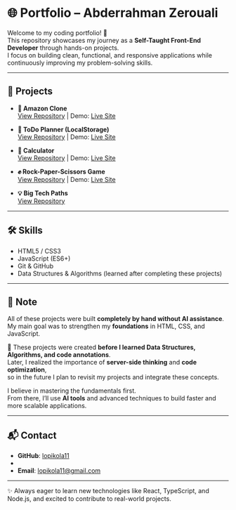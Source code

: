 # 🌐 Portfolio – Abderrahman Zerouali

Welcome to my coding portfolio! 🚀  
This repository showcases my journey as a **Self-Taught Front-End Developer** through hands-on projects.  
I focus on building clean, functional, and responsive applications while continuously improving my problem-solving skills.

---

## 📂 Projects

- **🛒 Amazon Clone**  
  [View Repository](https://github.com/username/amazon-clone) | Demo: [Live Site](https://username.github.io/amazon-clone)

- **📝 ToDo Planner (LocalStorage)**  
  [View Repository](https://github.com/username/todo-planner) | Demo: [Live Site](https://username.github.io/todo-planner)

- **🧮 Calculator**  
  [View Repository](https://github.com/username/calculator) | Demo: [Live Site](https://username.github.io/calculator)

- **✊ Rock-Paper-Scissors Game**  
  [View Repository](https://github.com/username/rock-paper-scissors) | Demo: [Live Site](https://username.github.io/rock-paper-scissors)

- **💡 Big Tech Paths**  
  [View Repository](https://github.com/username/big-tech-paths)

---

## 🛠️ Skills
- HTML5 / CSS3  
- JavaScript (ES6+)  
- Git & GitHub  
- Data Structures & Algorithms (learned after completing these projects)  

---

## 🔎 Note
All of these projects were built **completely by hand without AI assistance**.  
My main goal was to strengthen my **foundations** in HTML, CSS, and JavaScript.  

📌 These projects were created **before I learned Data Structures, Algorithms, and code annotations**.  
Later, I realized the importance of **server-side thinking** and **code optimization**,  
so in the future I plan to revisit my projects and integrate these concepts.  

I believe in mastering the fundamentals first.  
From there, I’ll use **AI tools** and advanced techniques to build faster and more scalable applications.

---

## 📬 Contact
- **GitHub**: [lopikola11](https://github.com/lopikola11)  
-
- **Email**: lopikola11@gmail.com  

---

✨ Always eager to learn new technologies like React, TypeScript, and Node.js, and excited to contribute to real-world projects.
